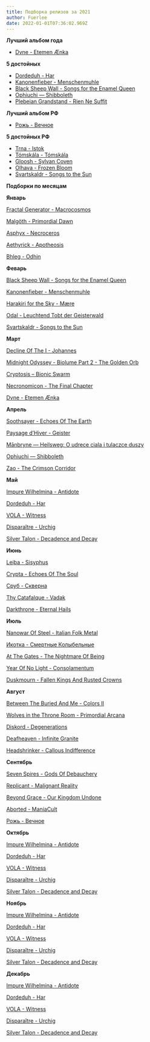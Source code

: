 ```yaml
---
title: Подборка релизов за 2021
author: Fuerlee
date: 2022-01-01T07:36:02.969Z
---
```

**Лучший альбом года**

* [Dvne - Etemen Ænka](https://songs-of-arrakis.bandcamp.com/album/etemen-nka)

**5  достойных**

* [Dordeduh - Har](https://dordeduh.bandcamp.com/album/har)
* [Kanonenfieber - Menschenmuhle](https://noisebringer-records.bandcamp.com/album/menschenm-hle)
* [Black Sheep Wall - Songs for the Enamel Queen](https://silentpendulumrecords.bandcamp.com/album/songs-for-the-enamel-queen)
* [Ophiuchi — Shibboleth](https://ophiuchi.bandcamp.com/album/shibboleth)
* [Plebeian Grandstand - Rien Ne Suffit](https://plebeiangrandstand.bandcamp.com/album/rien-ne-suffit)

**Лучший альбом РФ**

* [Рожь - Вечное](https://bandrye.bandcamp.com/album/--4)

**5 достойных РФ**

* [Trna - Istok](https://trnaband.bandcamp.com/album/istok)
* [Tómskála - Tómskála](https://tomskala.bandcamp.com/album/t-msk-la)
* [Gloosh - Sylvan Coven](https://gloosh.bandcamp.com/album/sylvan-coven)
* [Olhava - Frozen Bloom](https://olhava.bandcamp.com/album/frozen-bloom)
* [Svartskaldr - Songs to the Sun](https://svartskaldr.bandcamp.com/album/songs-to-the-sun)

**Подборки по месяцам**

**Январь**



[Fractal Generator - Macrocosmos](https://everlastingspewrecords.bandcamp.com/album/macrocosmos)

[Malgöth - Primordial Dawn](https://malgoth.com/album/primordial-dawn)

[Asphyx - Necroceros](https://open.spotify.com/album/5abO8hEIwUltrHfB0u7R9O)

[Aethyrick - Apotheosis](https://aethyrick.bandcamp.com/album/apotheosis)

[Bhleg - Odhin](https://bhleg.bandcamp.com/album/dhin)

**Феварь**



[Black Sheep Wall - Songs for the Enamel Queen](https://silentpendulumrecords.bandcamp.com/album/songs-for-the-enamel-queen)

[Kanonenfieber - Menschenmuhle](https://noisebringer-records.bandcamp.com/album/menschenm-hle)

[Harakiri for the Sky - Mære](https://artofpropaganda.bandcamp.com/album/maere)

[Odal - Leuchtend Tobt der Geisterwald](https://odal-horde.bandcamp.com/album/leuchtend-tobt-der-geisterwald)

[Svartskaldr - Songs to the Sun](https://svartskaldr.bandcamp.com/album/songs-to-the-sun)

**Март**



[Decline Of The I - Johannes](https://agoniarecords.bandcamp.com/album/johannes)

[Midnight Odyssey - Biolume Part 2 - The Golden Orb](https://i-voidhangerrecords.bandcamp.com/album/biolume-part-2-the-golden-orb)

[Cryptosis – Bionic Swarm](https://open.spotify.com/album/2YUJbWPJaFXQ1MybUzjrmn)

[Necronomicon - The Final Chapter](https://open.spotify.com/album/29zNtpx3FXG9IGxHdEd1hr)

[Dvne - Etemen Ænka](https://songs-of-arrakis.bandcamp.com/album/etemen-nka)

**Апрель**



[Soothsayer - Echoes Of The Earth](https://soothsayer.bandcamp.com/album/echoes-of-the-earth-atmospheric-doom-sludge-metal)

[Paysage d’Hiver - Geister](https://paysagedhiver.bandcamp.com/album/geister)

[Mānbryne — Heilsweg: O udrece ciala i tulaczce duszy](https://manbryne.bandcamp.com/album/heilsweg-o-udr-ce-cia-a-i-tu-aczce-duszy)

[Ophiuchi — Shibboleth](https://ophiuchi.bandcamp.com/album/shibboleth)

[Zao - The Crimson Corridor](https://officialzao.bandcamp.com/album/the-crimson-corridor)

**Май**



[Impure Wilhelmina - Antidote](https://impurewilhelmina.bandcamp.com/album/antidote)

[Dordeduh - Har](https://dordeduh.bandcamp.com/album/har)

[VOLA - Witness](https://volaband.bandcamp.com/album/witness)

[Disparaître - Urchig](https://naturmachtproductions.bandcamp.com/album/urchig)

[Silver Talon - Decadence and Decay](https://silvertalon.bandcamp.com/album/decadence-and-decay-2)

**Июнь**



[Leiþa - Sisyphus](https://noisebringer-records.bandcamp.com/album/sisyphus)

[Crypta - Echoes Of The Soul](https://cryptabrazil.bandcamp.com/album/echoes-of-the-soul)

[Сруб - Скверна](https://srub.bandcamp.com/album/skverna)

[Thy Catafalque - Vadak](https://thycatafalqueuk.bandcamp.com/album/vadak)

[Darkthrone - Eternal Hails](https://peaceville.bandcamp.com/album/eternal-hails)

**Июль**



[Nanowar Of Steel - Italian Folk Metal](https://nanowarofsteel.bandcamp.com/album/italian-folk-metal)

[Икотка - Смертные Колыбельные](https://ikotka.bandcamp.com/album/ep-4)

[At The Gates - The Nightmare Of Being](https://open.spotify.com/album/1JbiLW6thnXXgFBhxCR0EX)

[Year Of No Light - Consolamentum](https://yearofnolight.bandcamp.com/album/consolamentum-2)

[Duskmourn - Fallen Kings And Rusted Crowns](https://duskmourn.bandcamp.com/album/fallen-kings-and-rusted-crowns)

**Август**



[Between The Buried And Me - Colors II](https://open.spotify.com/album/0pR2aVMa03OjgroeQcDwQQ)

[Wolves in the Throne Room - Primordial Arcana](https://wolvesinthethroneroom.bandcamp.com/album/primordial-arcana)

[Diskord - Degenerations](https://diskordband.bandcamp.com/album/degenerations-dissonant-technical-death-metal)

[Deafheaven - Infinite Granite](https://deafheavens.bandcamp.com/album/infinite-granite)

[Headshrinker - Callous Indifference](https://headshrinker.bandcamp.com/album/callous-indifference)

**Сентябрь**



[Seven Spires - Gods Of Debauchery](https://open.spotify.com/album/05D0XQGmTrcr20N396xvG3)

[Replicant - Malignant Reality](https://replicantband.bandcamp.com/album/malignant-reality-dissonant-death-metal)

[Beyond Grace - Our Kingdom Undone](https://beyondgrace.bandcamp.com/album/our-kingdom-undone)

[Aborted - ManiaCult](https://open.spotify.com/album/52n1kLN0MbREBeLMT4ca7G)

[Рожь - Вечное](https://bandrye.bandcamp.com/album/--4)

**Октябрь**



[Impure Wilhelmina - Antidote](https://impurewilhelmina.bandcamp.com/album/antidote)

[Dordeduh - Har](https://dordeduh.bandcamp.com/album/har)

[VOLA - Witness](https://volaband.bandcamp.com/album/witness)

[Disparaître - Urchig](https://naturmachtproductions.bandcamp.com/album/urchig)

[Silver Talon - Decadence and Decay](https://silvertalon.bandcamp.com/album/decadence-and-decay-2)

**Ноябрь**



[Impure Wilhelmina - Antidote](https://impurewilhelmina.bandcamp.com/album/antidote)

[Dordeduh - Har](https://dordeduh.bandcamp.com/album/har)

[VOLA - Witness](https://volaband.bandcamp.com/album/witness)

[Disparaître - Urchig](https://naturmachtproductions.bandcamp.com/album/urchig)

[Silver Talon - Decadence and Decay](https://silvertalon.bandcamp.com/album/decadence-and-decay-2)

**Декабрь**



[Impure Wilhelmina - Antidote](https://impurewilhelmina.bandcamp.com/album/antidote)

[Dordeduh - Har](https://dordeduh.bandcamp.com/album/har)

[VOLA - Witness](https://volaband.bandcamp.com/album/witness)

[Disparaître - Urchig](https://naturmachtproductions.bandcamp.com/album/urchig)

[Silver Talon - Decadence and Decay](https://silvertalon.bandcamp.com/album/decadence-and-decay-2)